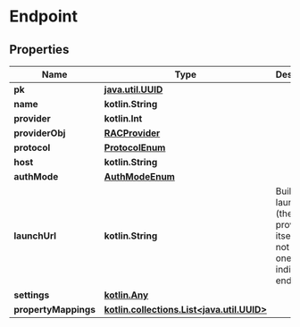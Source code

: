 
# Endpoint

## Properties
Name | Type | Description | Notes
------------ | ------------- | ------------- | -------------
**pk** | [**java.util.UUID**](java.util.UUID.md) |  |  [readonly]
**name** | **kotlin.String** |  | 
**provider** | **kotlin.Int** |  | 
**providerObj** | [**RACProvider**](RACProvider.md) |  |  [readonly]
**protocol** | [**ProtocolEnum**](ProtocolEnum.md) |  | 
**host** | **kotlin.String** |  | 
**authMode** | [**AuthModeEnum**](AuthModeEnum.md) |  | 
**launchUrl** | **kotlin.String** | Build actual launch URL (the provider itself does not have one, just individual endpoints) |  [readonly]
**settings** | [**kotlin.Any**](.md) |  |  [optional]
**propertyMappings** | [**kotlin.collections.List&lt;java.util.UUID&gt;**](java.util.UUID.md) |  |  [optional]



